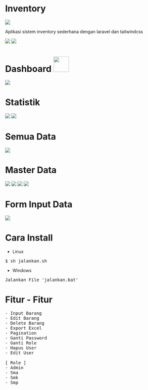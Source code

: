 # Inventory

<img src='https://raw.githubusercontent.com/FajarTheGGman/Inventory/master/.img/banner.png'/>

<p>Aplikasi sistem inventory sederhana dengan laravel dan tailwindcss </p>


![](https://img.shields.io/badge/Language-PHP-blue?style=for-the-badge) ![](https://img.shields.io/badge/Style-Tailwindcss-lime?style=for-the-badge)


 # Dashboard <img src="https://www.flaticon.com/svg/vstatic/svg/921/921591.svg?token=exp=1617326095~hmac=be2ef0d43284680c6acdb17b4a34c841" width="50" height="50"/>
<img src='https://raw.githubusercontent.com/FajarTheGGman/Inventory/master/.img/home' />

 # Statistik
<img src='https://raw.githubusercontent.com/FajarTheGGman/Inventory/master/.img/chart.jpeg' />
<img src='https://raw.githubusercontent.com/FajarTheGGman/Inventory/master/.img/chart2.jpeg' />

# Semua Data
<img src='https://raw.githubusercontent.com/FajarTheGGman/Inventory/master/.img/alldata.jpeg' />

# Master Data
<img src='https://raw.githubusercontent.com/FajarTheGGman/Inventory/master/.img/pengelola.jpeg' />
<img src='https://raw.githubusercontent.com/FajarTheGGman/Inventory/master/.img/ruangan.jpeg' />
<img src='https://raw.githubusercontent.com/FajarTheGGman/Inventory/master/.img/kelompokaset.jpeg'/>
<img src='https://raw.githubusercontent.com/FajarTheGGman/Inventory/master/.img/sumberdana.jpeg' />

# Form Input Data
<img src='https://raw.githubusercontent.com/FajarTheGGman/Inventory/master/.img/input.jpeg' />


# Cara Install 

- Linux
<pre>
$ sh jalankan.sh
</pre>

- Windows
<pre>
Jalankan File 'jalankan.bat'
</pre>

# Fitur - Fitur

<pre>
- Input Barang
- Edit Barang
- Delete Barang
- Export Excel
- Pagination
- Ganti Password
- Ganti Role
- Hapus User
- Edit User

[ Role ] 
- Admin
- Sma
- Smk
- Smp

</pre>
